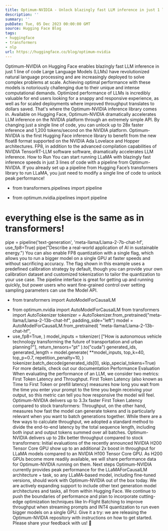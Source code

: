 ```yaml
---
title: Optimum-NVIDIA - Unlock blazingly fast LLM inference in just 1 line of code
description: ''
summary: ''
pubDate: Tue, 05 Dec 2023 00:00:00 GMT
source: Hugging Face Blog
tags:
- huggingface
- transformers
- nlp
url: https://huggingface.co/blog/optimum-nvidia
---
```


Optimum-NVIDIA on Hugging Face enables blazingly fast LLM inference in just 1 line of code
Large Language Models (LLMs) have revolutionized natural language processing and are increasingly deployed to solve complex problems at scale. Achieving optimal performance with these models is notoriously challenging due to their unique and intense computational demands. Optimized performance of LLMs is incredibly valuable for end users looking for a snappy and responsive experience, as well as for scaled deployments where improved throughput translates to dollars saved.
That's where the Optimum-NVIDIA inference library comes in. Available on Hugging Face, Optimum-NVIDIA dramatically accelerates LLM inference on the NVIDIA platform through an extremely simple API. By changing just a single line of code, you can unlock up to 28x faster inference and 1,200 tokens/second on the NVIDIA platform.
Optimum-NVIDIA is the first Hugging Face inference library to benefit from the new float8
format supported on the NVIDIA Ada Lovelace and Hopper architectures.
FP8, in addition to the advanced compilation capabilities of NVIDIA TensorRT-LLM software software, dramatically accelerates LLM inference.
How to Run
You can start running LLaMA with blazingly fast inference speeds in just 3 lines of code with a pipeline from Optimum-NVIDIA. If you already set up a pipeline from Hugging Face’s transformers library to run LLaMA, you just need to modify a single line of code to unlock peak performance!
- from transformers.pipelines import pipeline
+ from optimum.nvidia.pipelines import pipeline
# everything else is the same as in transformers!
pipe = pipeline('text-generation', 'meta-llama/Llama-2-7b-chat-hf', use_fp8=True)
pipe("Describe a real-world application of AI in sustainable energy.")
You can also enable FP8 quantization with a single flag, which allows you to run a bigger model on a single GPU at faster speeds and without sacrificing accuracy. The flag shown in this example uses a predefined calibration strategy by default, though you can provide your own calibration dataset and customized tokenization to tailor the quantization to your use case.
The pipeline interface is great for getting up and running quickly, but power users who want fine-grained control over setting sampling parameters can use the Model API.
- from transformers import AutoModelForCausalLM
+ from optimum.nvidia import AutoModelForCausalLM
from transformers import AutoTokenizer
tokenizer = AutoTokenizer.from_pretrained("meta-llama/Llama-2-13b-chat-hf", padding_side="left")
model = AutoModelForCausalLM.from_pretrained(
"meta-llama/Llama-2-13b-chat-hf",
+ use_fp8=True,
)
model_inputs = tokenizer(
["How is autonomous vehicle technology transforming the future of transportation and urban planning?"],
return_tensors="pt"
).to("cuda")
generated_ids, generated_length = model.generate(
**model_inputs,
top_k=40,
top_p=0.7,
repetition_penalty=10,
)
tokenizer.batch_decode(generated_ids[0], skip_special_tokens=True)
For more details, check out our documentation
Performance Evaluation
When evaluating the performance of an LLM, we consider two metrics: First Token Latency and Throughput. First Token Latency (also known as Time to First Token or prefill latency) measures how long you wait from the time you enter your prompt to the time you begin receiving your output, so this metric can tell you how responsive the model will feel. Optimum-NVIDIA delivers up to 3.3x faster First Token Latency compared to stock transformers:
Throughput, on the other hand, measures how fast the model can generate tokens and is particularly relevant when you want to batch generations together. While there are a few ways to calculate throughput, we adopted a standard method to divide the end-to-end latency by the total sequence length, including both input and output tokens summed over all batches. Optimum-NVIDIA delivers up to 28x better throughput compared to stock transformers:
Initial evaluations of the recently announced NVIDIA H200 Tensor Core GPU show up to an additional 2x boost in throughput for LLaMA models compared to an NVIDIA H100 Tensor Core GPU. As H200 GPUs become more readily available, we will share performance data for Optimum-NVIDIA running on them.
Next steps
Optimum-NVIDIA currently provides peak performance for the LLaMAForCausalLM architecture + task, so any LLaMA-based model, including fine-tuned versions, should work with Optimum-NVIDIA out of the box today. We are actively expanding support to include other text generation model architectures and tasks, all from within Hugging Face.
We continue to push the boundaries of performance and plan to incorporate cutting-edge optimization techniques like In-Flight Batching to improve throughput when streaming prompts and INT4 quantization to run even bigger models on a single GPU.
Give it a try: we are releasing the Optimum-NVIDIA repository with instructions on how to get started. Please share your feedback with us! 🤗